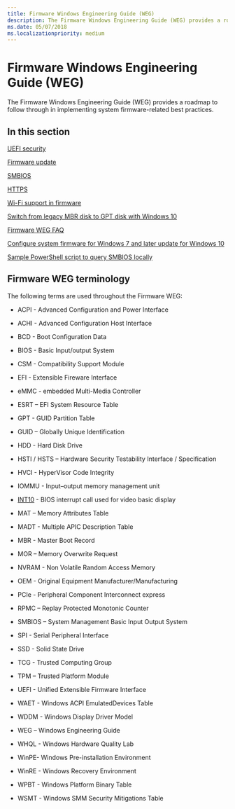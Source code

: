 ```yaml
---
title: Firmware Windows Engineering Guide (WEG)
description: The Firmware Windows Engineering Guide (WEG) provides a roadmap to follow through in implementing system firmware-related best practices.
ms.date: 05/07/2018
ms.localizationpriority: medium
---
```


# Firmware Windows Engineering Guide (WEG)

The Firmware Windows Engineering Guide (WEG) provides a roadmap to follow through in implementing system firmware-related best practices.


## In this section

[UEFI security](uefi-security.md)

[Firmware update](firmware-update.md)

[SMBIOS](smbios.md)

[HTTPS](https-boot.md)

[Wi-Fi support in firmware](wi-fi-support-in-firmware.md)

[Switch from legacy MBR disk to GPT disk with Windows 10](switch-from-legacy-mbr-disk-to-gpt-disk-with-windows-10.md)

[Firmware WEG FAQ](frequently-asked-questions.yml)

[Configure system firmware for Windows 7 and later update for Windows 10](configure-system-firmware-for-windows-7-and-later-update-for-windows-10.md)

[Sample PowerShell script to query SMBIOS locally](sample-powershell-script-to-query-smbios-locally.md)

                                           





## Firmware WEG terminology

The following terms are used throughout the Firmware WEG:

- ACPI - Advanced Configuration and Power Interface

- ACHI - Advanced Configuration Host Interface

- BCD - Boot Configuration Data

- BIOS - Basic Input/output System

- CSM - Compatibility Support Module

- EFI - Extensible Fireware Interface 

- eMMC - embedded Multi-Media Controller

- ESRT – EFI System Resource Table

- GPT - GUID Partition Table

- GUID – Globally Unique Identification

- HDD - Hard Disk Drive

- HSTI / HSTS – Hardware Security Testability Interface / Specification

- HVCI - HyperVisor Code Integrity

- IOMMU - Input–output memory management unit

- [INT10](https://en.wikipedia.org/wiki/INT_10H) - BIOS interrupt call used for video basic display

- MAT – Memory Attributes Table

- MADT - Multiple APIC Description Table

- MBR - Master Boot Record

- MOR – Memory Overwrite Request

- NVRAM - Non Volatile Random Access Memory

- OEM - Original Equipment Manufacturer/Manufacturing

- PCIe - Peripheral Component Interconnect express

- RPMC – Replay Protected Monotonic Counter

- SMBIOS – System Management Basic Input Output System

- SPI - Serial Peripheral Interface

- SSD - Solid State Drive 

- TCG - Trusted Computing Group

- TPM – Trusted Platform Module

- UEFI - Unified Extensible Firmware Interface

- WAET - Windows ACPI EmulatedDevices Table

- WDDM - Windows Display Driver Model

- WEG – Windows Engineering Guide

- WHQL - Windows Hardware Quality Lab

- WinPE- Windows Pre-installation Environment

- WinRE - Windows Recovery Environment

- WPBT - Windows Platform Binary Table

- WSMT - Windows SMM Security Mitigations Table



